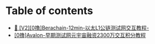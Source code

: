 # Table of contents

* [🐻 \[V2\]\[0撸\]Berachain-12min-以太L1公链测试网交互教程-](README.md)
* [\[0撸\]Avalon-早期测试网元宇宙融资2300万交互积分教程](0-lu-avalon-zao-qi-ce-shi-wang-yuan-yu-zhou-rong-zi-2300-wan-jiao-hu-ji-fen-jiao-cheng.md)

